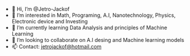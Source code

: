 - 👋 Hi, I’m @Jetro-Jackof
- 👀 I’m interested in Math, Programing, A.I, Nanotechnology, Physics, Electronic device and Investing
- 🌱 I’m currently learning Data Analysis and principles of Machine Learning
- 💞️ I’m looking to collaborate on A.I desing and Machine learning models
- 📫 Contact: jetrojackof@hotmail.com

<!---
Jetro-Jackof/Jetro-Jackof is a ✨ special ✨ repository because its `README.md` (this file) appears on your GitHub profile.
You can click the Preview link to take a look at your changes.
--->
